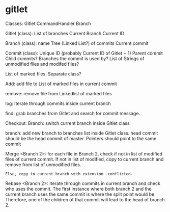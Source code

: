 # gitlet

Classes:
Gitlet
CommandHandler
Branch

Gitlet (class):
  List of branches
  Current Branch
  Current ID
  
Branch (class):
  name
  Tree (Linked List?) of commits
  Current commit
  
Commit (class):
  Unique ID (probably Current ID of Gitlet + 1)
  Parent commit
  Child commits?
  Branches the commit is used by?
  List of Strings of unmodified files and modifed files?
  
  List of marked files. Separate class?
  
Add:
  add file to List of marked files in current commit

remove:
  remove file from Linkedlist of marked files
  
log:
  Iterate through commits inside current branch

find:
  grab branches from Gitlet and search for commit message.
  
Checkout:
  Branch: switch current branch inside Gitlet class
  
branch:
  add new branch to branches list inside Gitlet class.
  head commit should be the head commit of master. Pointers should point to the same commit
  
Merge <Branch 2>:
  for each file in Branch 2, check if not in list of modified files of current commit.
    If not in list of modified, copy to current branch and remove from list of unmodified files.
    
    Else, copy to current branch with extension .conflicted.
    
Rebase <Branch 2>:
  Iterate through commits in current branch and check who uses the commit. The first instance where
  both branch 2 and the current branch uses the same commit is where the split point would be.
  Therefore, one of the children of that commit will lead to the head of branch 2. 
  
